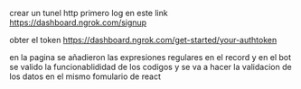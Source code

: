crear un tunel http
primero log en este link
https://dashboard.ngrok.com/signup 

obter el token
https://dashboard.ngrok.com/get-started/your-authtoken

en la pagina se añadieron las expresiones regulares en el record 
y en el bot se valido la funcionablididad de los codigos
y se va a hacer la validacion de los datos en el mismo fomulario de react